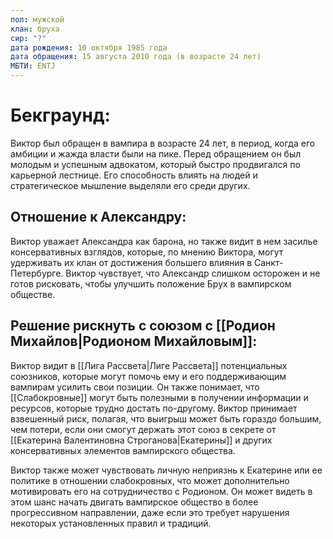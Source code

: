 ```yaml
---
пол: мужской
клан: бруха
сир: "?"
дата рождения: 10 октября 1985 года
дата обращения: 15 августа 2010 года (в возрасте 24 лет)
МБТИ: ENTJ
---
```

# Бекграунд:

Виктор был обращен в вампира в возрасте 24 лет, в период, когда его амбиции и жажда власти были на пике. Перед обращением он был молодым и успешным адвокатом, который быстро продвигался по карьерной лестнице. Его способность влиять на людей и стратегическое мышление выделяли его среди других.

## Отношение к Александру:

Виктор уважает Александра как барона, но также видит в нем засилье консервативных взглядов, которые, по мнению Виктора, могут удерживать их клан от достижения большего влияния в Санкт-Петербурге. Виктор чувствует, что Александр слишком осторожен и не готов рисковать, чтобы улучшить положение Брух в вампирском обществе.

## Решение рискнуть с союзом с [[Родион Михайлов|Родионом Михайловым]]:

Виктор видит в [[Лига Рассвета|Лиге Рассвета]] потенциальных союзников, которые могут помочь ему и его поддерживающим вампирам усилить свои позиции. Он также понимает, что [[Слабокровные]] могут быть полезными в получении информации и ресурсов, которые трудно достать по-другому. Виктор принимает взвешенный риск, полагая, что выигрыш может быть гораздо большим, чем потери, если они смогут держать этот союз в секрете от [[Екатерина Валентиновна Строганова|Екатерины]] и других консервативных элементов вампирского общества.

Виктор также может чувствовать личную неприязнь к Екатерине или ее политике в отношении слабокровных, что может дополнительно мотивировать его на сотрудничество с Родионом. Он может видеть в этом шанс начать двигать вампирское общество в более прогрессивном направлении, даже если это требует нарушения некоторых установленных правил и традиций.